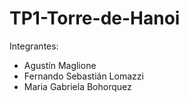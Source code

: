 # TP1-Torre-de-Hanoi
Integrantes:

- Agustín Maglione
- Fernando Sebastián Lomazzi
- Maria Gabriela Bohorquez
